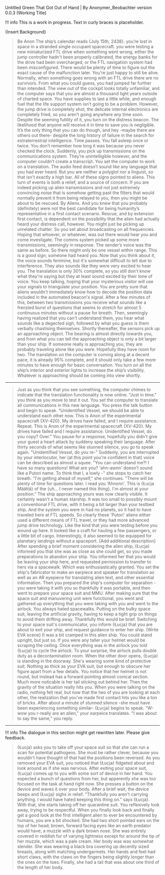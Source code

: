 Untitled Green That Got Out of Hand | By Anonymer_Beobachter
version 0.0.3
(Working Title)

!!! info This is a work in progress. Text in curly braces is placeholder.

{Insert Background}
>Be Anon
>The ship’s calendar reads {July 15th, 2438}.
>you’re lost in space in a stranded single occupant spacecraft.
>you were testing a new miniaturized FTL drive when something went wrong, either the jump controller hadn't been properly calibrated, the energy banks for the drive had been overcharged, or the FTL navigation system had been misconfigured. 
>There would be plenty of time to figure out the exact cause of the malfunction later. You're just happy to still be alive.
>Normally, when something goes wrong with an FTL drive there are no survivors.
>From what you could guess, you had jumped far further than intended.
>The view out of the cockpit looks totally unfamiliar, and the computer says that you are almost a thousand light years outside of charted space.
>You have supplies to last a little while, and enough fuel that the life support system isn’t going to be a problem.
>However, the jump drive is completely shot, the delicate internal electronics are completely fried, so you aren’t going anywhere any time soon.
>Despite the seeming futility of it, you turn on the distress beacon.
>The likelihood that anyone will receive it in time to save you is negligible.
>It’s the only thing that you can do though, and hey -maybe there are others out there- despite the long history of failure in the search for extraterrestrial intelligence.
>Time passes. You fall asleep once or twice. You don’t remember how long it was because you never checked the clock.
>Suddenly, you pick up transmissions on the communications system.
>They’re unintelligible however, and the computer couldn’t create a transcript.
>You set the computer to work on a translation.
>The audio feed doesn’t sound like any language that you had ever heard.
>But you are neither a polyglot nor a linguist, so that isn't exactly a high bar.
>All of these signs pointed to aliens.
>This turn of events is both a relief, and a source of concern.
>If you are indeed picking up alien transmissions and not just extremely convincing noise that is somehow getting past the filters that would normally prevent it from being relayed to you, then you might be about to be rescued.
>By Aliens.
>And you knew that you probably (definitely) were not the best candidate for being humanity’s representative in a first contact scenario.
>Rescue, and by extension first contact, is dependent on the possibility that the alien had actually heard your distress call, however. You might just be picking up unrelated chatter.
>So you set about broadcasting on all frequencies. Hoping that whoever, or whatever, was out there would hear you and come investigate.
>The comms system picked up some more transmissions, seemingly in response. The sender’s voice was the same as before. So there might only be one vessel within range.
>This is a good sign; someone had heard you.
>Now that you think about it, the voice sounds feminine, but it's somewhat difficult to tell due to interference. They also sounds like they were very excited to hear you.
>The translation is only 30% complete, so you still don't know what they're saying but they at least sound excited by their tone of voice.
> You keep talking, hoping that your mysterious visitor will use your signals to triangulate your position.
>You are pretty sure that aliens wouldn't immediately know how to decode the position data included in the automated beacon's signal.
>After a few minutes of this, between two transmissions you receive what sounds like a frenzied burst of questions that seems to stretch for almost 5 continuous minutes without a pause for  breath. 
>Then, seemingly having realized that you can't understand them, you hear what sounds like a degected sigh, followed by what you guess is them verbally chastising themselves.
>Shortly thereafter, the sensors pick up an approaching object.
>The bearing is almost directly towards you, and from what you can tell the approaching object is only a bit larger than your ship. If someone really is approaching you, they are probably traveling alone like you were. 
>Hopefully they have room for two.
>The translation on the computer is coming along at a decent pace, it is already 95% complete, and it should only take a few more minutes to have enough for basic conversation.
>You turn on all the ship’s interior and exterior lights to increase the ship’s visibility. Whatever is approaching should be coming into view shortly.
----
>Just as you think that you see something, the computer chimes to indicate that the translation functionality is now online.
>"Just in time." you think as you move to test it out.
>You set the computer to translate all communications in this new language.
>You press the talk button and begin to speak.
>“Unidentified Vessel, we should be able to understand each other now. This is Anon of the experimental spacecraft {XV-420}. My drives have failed, and I require assistance. Repeat. This is Anon of the experimental spacecraft {XV-420}. My drives have failed and I require assistance. Unidentified Vessel, do you copy?  Over."
>You pause for a response, hopefully you didn't give your guest a heart attack by suddeny speaking their language.
>After thirty seconds of what seems like stunned silence, you go to speak again.
>"Unidentified Vessel, do you re-"
>Suddenly, you are interrupted by your interlocutor, her (at this point you're confident in that) voice can be described as almost a squee.
>"You can understand me?! I have so many questions! What are you? 'ahn-awnn' doesn't sound like a Putori name. To think that I, a lowly -" she stops to catch her breath.
>"I'm getting ahead of myself," she continues. "There will be plenty of time for questions later. I read you 'Ahnonn'. This is {Łucja Määttä} of the {uh... I never named this thing}. I'm almost at your position."
>The ship approaching yours was now clearly visible. 
>It certainly wasn't a human starship. It was too small to possibly mount a conventional FTL drive, with it being a bit larger than your testbed ship. 
>And the system you were in had no planets, so it had to have traveled here at FTL speeds.
>So clearly these 'Putori' aliens either used a different means of FTL travel, or they had more advanced jump drive technology.
>Like the kind that you were testing before you wound up here.
>It looked like a craft for hauling a few passengers, or a little bit of cargo. Interestingly, it also seemed to be equipped for planetary landings without a spaceport.
{Add additional description}
>After spending a brief moment considering the alien ship, {Łucja} informed you that she was as close as she could get, so you made preparations to abandon your ship. 
>You informed her that you would be leaving your ship here, and requested permission to transfer to hers via a spacewalk. 
>Which was enthusiastically granted.
>You set the ship's fabricator to make an earpiece  and speaker for translation as well as an AR eyepiece for translating alien text, and other essential information. Then you prepared the ship's computer for separation -you were taking it with you so thankfully it was portable, and then went to prepare your space suit and MMU.
>After making sure that the space suit and manuvering unit were functional, you went and gathered up everything that you were taking with you and went to the airlock.
>You always hated spacewalks. Putting on the bulky space suit, leaving the artificial gravity, having to keep a tight grip on things to avoid them drifting away.
>Thankfully this would be brief.
>Switching to your space suit's communicator, you inform {Łucja} that you are about to exit your ship, and request guidance to enter her ship. 
{Write EVA scene}
>It was a bit cramped in this alien ship. You could stand upright, but just so. If you were any taller your helmet would be scraping the ceiling.
>Once everything was in the airlock you told {Łucja} to cycle the airlock.
>To your surprise, the airlock pulls double duty as a decontamination room.
>When the other door opens, {Łucja} is standing in the doorway.
>She's wearing some kind of protective suit. Nothing as thick as your EVA suit, but enough to obscure her figure apart from a few details.
>You notice that her helmet is not round, but instead has a forward pointing almost conical section.
>Much more noticable is her tail sticking out behind her.
>Then the gravity of the situation really hits you.
>When you were talking on the radio, nothing felt real, but now that the two of you are looking at each other, the realization that you've made first contact hits you like a ton of bricks.
>After about a minute of stunned silence -she must have been experiencing something similar- {Łucja} begins to speak.
>"W-wow you r-really are an alien," your earpeice translates. 
>"I was about to say the same," you reply.
----

!!! info The dialogue in this section might get rewritten later. Please give feedback.

>{Łucja} asks you to take off your space suit so that she can run a scan for potential pathogens.
>She must be rather clever, because you wouldn't have thought of that had the positions been reversed.
>As you removed your EVA suit, you noticed that {Łucja} fidgeted about and look around as if she was nervous.
>After exiting your space suit, {Łucja} comes up to you with some sort of device in her hand.
>You expected a bunch of questions from her, but apperently she was too focused on the task at hand right now.
>She presses a button on the device and waves it over your body.
>After a brief wait, the device beeps and {Łucja} sighs in relief.
>"Thankfully you aren't carrying anything. I would have hated keeping this thing on." says {Łucja}.
>With that, she starts taking off her quarantine suit.
>You reflexively look away, trying to be respectful.
>When you finally look back and finally get a good look at the first intelligent alien to ever be encountered by humans, you are a bit shocked.
>She had two short pointed ears on the top of her head; brown, forward facing eyes like an earth predator would have; a muzzle with a dark brown nose. She was entirely covered in reddish fur of varying lightness except for around the tip of her muzzle, which was a pale cream. Her body was was somewhat slender. She was wearing a black bra covering up decently sized breasts, along with matching undergarmets. Her hands and feet had short claws, with the claws on the fingers being slightly longer than the ones on the toes. Finally, she had a tail that was about one third of the length of her body.